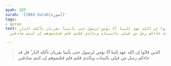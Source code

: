 ```yaml
---
ayah: 183
surah: '[[003-Surah|سورة]]'
tags:
- quran
text: الذين قالوا إن الله عهد إلينا ألا نؤمن لرسول حتى يأتينا بقربان تأكله النار ۗ
  قل قد جاءكم رسل من قبلي بالبينات وبالذي قلتم فلم قتلتموهم إن كنتم صادقين

---
```

> الذين قالوا إن الله عهد إلينا ألا نؤمن لرسول حتى يأتينا بقربان تأكله النار ۗ قل قد جاءكم رسل من قبلي بالبينات وبالذي قلتم فلم قتلتموهم إن كنتم صادقين
